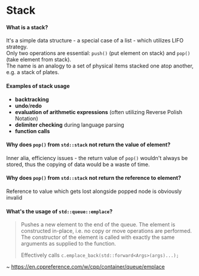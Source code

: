 Stack
=====

#### What is a stack?

It's a simple data structure - a special case of a list - which utilizes LIFO strategy. \
Only two operations are essential: `push()` (put element on stack) and `pop()` (take element from stack). \
The name is an analogy to a set of physical items stacked one atop another, e.g. a stack of plates.

#### Examples of stack usage

* **backtracking**
* **undo**/**redo**
* **evaluation of arithmetic expressions** (often utilizing Reverse Polish Notation)
* **delimiter checking** during language parsing
* **function calls**

#### Why does `pop()` from `std::stack` not return the value of element?

Inner alia, efficiency issues - the return value of `pop()` wouldn't always
be stored, thus the copying of data would be a waste of time.

#### Why does `pop()` from `std::stack` not return the reference to element?

Reference to value which gets lost alongside popped node is obviously invalid

#### What's the usage of `std::queue::emplace`?

> Pushes a new element to the end of the queue. The element is constructed
> in-place, i.e. no copy or move operations are performed. The constructor
> of the element is called with exactly the same arguments as supplied to
> the function.
>
> Effectively calls `c.emplace_back(std::forward<Args>(args)...);`

~ https://en.cppreference.com/w/cpp/container/queue/emplace
